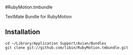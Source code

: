 #RubyMotion.tmbundle

TextMate Bundle for RubyMotion

## Installation

```shell
cd ~/Library/Application Support/Avian/Bundles
git clone git://github.com/libin/RubyMotion.tmbundle.git
```